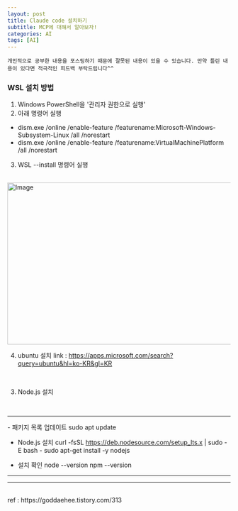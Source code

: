 ```yaml
---
layout: post
title: Claude code 설치하기
subtitle: MCP에 대해서 알아보자!
categories: AI
tags: [AI]
---
```


`개인적으로 공부한 내용을 포스팅하기 때문에 잘못된 내용이 있을 수 있습니다. 만약 틀린 내용이 있다면 적극적인 피드백 부탁드립니다^^`


### WSL 설치 방법
1. Windows PowerShell을 '관리자 권한으로 실행'
2. 아래 명령어 실행
- dism.exe /online /enable-feature /featurename:Microsoft-Windows-Subsystem-Linux /all /norestart
- dism.exe /online /enable-feature /featurename:VirtualMachinePlatform /all /norestart

3. WSL --install 명령어 실행
<br>
<img width="859" height="365" alt="Image" src="https://github.com/user-attachments/assets/5616349b-f736-42fb-bc85-346768c3139b" />
<br>

4. ubuntu 설치
link : https://apps.microsoft.com/search?query=ubuntu&hl=ko-KR&gl=KR
<br>

3. Node.js 설치
<br>
<hr>
- 패키지 목록 업데이트
sudo apt update

- Node.js 설치
curl -fsSL https://deb.nodesource.com/setup_lts.x | sudo -E bash -
sudo apt-get install -y nodejs

- 설치 확인
node --version
npm --version
<hr>






<hr>
<br>
ref : https://goddaehee.tistory.com/313